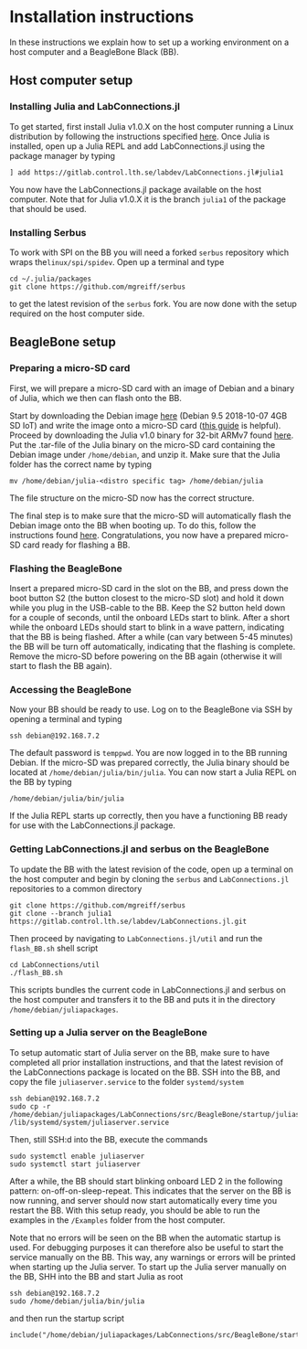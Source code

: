 
<a id='Installation-instructions-1'></a>

# Installation instructions


In these instructions we explain how to set up a working environment on a host computer and a BeagleBone Black (BB).


<a id='Host-computer-setup-1'></a>

## Host computer setup


<a id='Installing-Julia-and-LabConnections.jl-1'></a>

### Installing Julia and LabConnections.jl


To get started, first install Julia v1.0.X on the host computer running a Linux distribution by following the instructions specified [here](https://github.com/JuliaLang/julia/blob/master/README.md). Once Julia is installed, open up a Julia REPL and add LabConnections.jl using the package manager by typing


```
] add https://gitlab.control.lth.se/labdev/LabConnections.jl#julia1
```


You now have the LabConnections.jl package available on the host computer. Note that for Julia v1.0.X it is the branch `julia1` of the package that should be used.


<a id='Installing-Serbus-1'></a>

### Installing Serbus


To work with SPI on the BB you will need a forked `serbus` repository which wraps the`linux/spi/spidev`. Open up a terminal and type


```
cd ~/.julia/packages
git clone https://github.com/mgreiff/serbus
```


to get the latest revision of the `serbus` fork. You are now done with the setup required on the host computer side.


<a id='BeagleBone-setup-1'></a>

## BeagleBone setup


<a id='Preparing-a-micro-SD-card-1'></a>

### Preparing a micro-SD card


First, we will prepare a micro-SD card with an image of Debian and a binary of Julia, which we then can flash onto the BB.


Start by downloading the Debian image [here](http://beagleboard.org/latest-images) (Debian 9.5 2018-10-07 4GB SD IoT) and write the image onto a micro-SD card ([this guide](http://derekmolloy.ie/write-a-new-image-to-the-beaglebone-black/) is helpful). Proceed by downloading the Julia v1.0 binary for 32-bit ARMv7 found [here](https://julialang.org/downloads/). Put the .tar-file of the Julia binary on the micro-SD card containing the Debian image under `/home/debian`, and unzip it. Make sure that the Julia folder has the correct name by typing


```
mv /home/debian/julia-<distro specific tag> /home/debian/julia
```


The file structure on the micro-SD now has the correct structure.


The final step is to make sure that the micro-SD will automatically flash the Debian image onto the BB when booting up. To do this, follow the instructions found [here](https://elinux.org/Beagleboard:BeagleBoneBlack_Debian#Flashing_eMMC). Congratulations, you now have a prepared micro-SD card ready for flashing a BB.


<a id='Flashing-the-BeagleBone-1'></a>

### Flashing the BeagleBone


Insert a prepared micro-SD card in the slot on the BB, and press down the boot button S2 (the button closest to the micro-SD slot) and hold it down while you plug in the USB-cable to the BB. Keep the S2 button held down for a couple of seconds, until the onboard LEDs start to blink. After a short while the onboard LEDs should start to blink in a wave pattern, indicating that the BB is being flashed. After a while (can vary between 5-45 minutes) the BB will be turn off automatically, indicating that the flashing is complete. Remove the micro-SD before powering on the BB again (otherwise it will start to flash the BB again).


<a id='Accessing-the-BeagleBone-1'></a>

### Accessing the BeagleBone


Now your BB should be ready to use. Log on to the BeagleBone via SSH by opening a terminal and typing


```
ssh debian@192.168.7.2
```


The default password is `temppwd`. You are now logged in to the BB running Debian. If the micro-SD was prepared correctly, the Julia binary should be located at `/home/debian/julia/bin/julia`. You can now start a Julia REPL on the BB by typing


```
/home/debian/julia/bin/julia
```


If the Julia REPL starts up correctly, then you have a functioning BB ready for use with the LabConnections.jl package.


<a id='Getting-LabConnections.jl-and-serbus-on-the-BeagleBone-1'></a>

### Getting LabConnections.jl and serbus on the BeagleBone


To update the BB with the latest revision of the code, open up a terminal on the host computer and begin by cloning the `serbus` and `LabConnections.jl` repositories to a common directory


```
git clone https://github.com/mgreiff/serbus
git clone --branch julia1 https://gitlab.control.lth.se/labdev/LabConnections.jl.git
```


Then proceed by navigating to `LabConnections.jl/util` and run the `flash_BB.sh` shell script


```
cd LabConnections/util
./flash_BB.sh
```


This scripts bundles the current code in LabConnections.jl and serbus on the host computer and transfers it to the BB and puts it in the directory `/home/debian/juliapackages`.


<a id='Setting-up-automatic-communication-1'></a>


<a id='Setting-up-a-Julia-server-on-the-BeagleBone-1'></a>

### Setting up a Julia server on the BeagleBone


To setup automatic start of Julia server on the BB, make sure to have completed all prior installation instructions, and that the latest revision of the LabConnections package is located on the BB. SSH into the BB, and copy the file `juliaserver.service` to the folder `systemd/system`


```
ssh debian@192.168.7.2
sudo cp -r /home/debian/juliapackages/LabConnections/src/BeagleBone/startup/juliaserver.service /lib/systemd/system/juliaserver.service
```


Then, still SSH:d into the BB, execute the commands


```
sudo systemctl enable juliaserver
sudo systemctl start juliaserver
```


After a while, the BB should start blinking onboard LED 2 in the following pattern: on-off-on-sleep-repeat. This indicates that the server on the BB is now running, and server should now start automatically every time you restart the BB. With this setup ready, you should be able to run the examples in the `/Examples` folder from the host computer.


Note that no errors will be seen on the BB when the automatic startup is used. For debugging purposes it can therefore also be useful to start the service manually on the BB. This way, any warnings or errors will be printed when starting up the Julia server. To start up the Julia server manually on the BB, SHH into the BB and start Julia as root


```
ssh debian@192.168.7.2
sudo /home/debian/julia/bin/julia
```


and then run the startup script


```
include("/home/debian/juliapackages/LabConnections/src/BeagleBone/startup/startup.jl")
```

